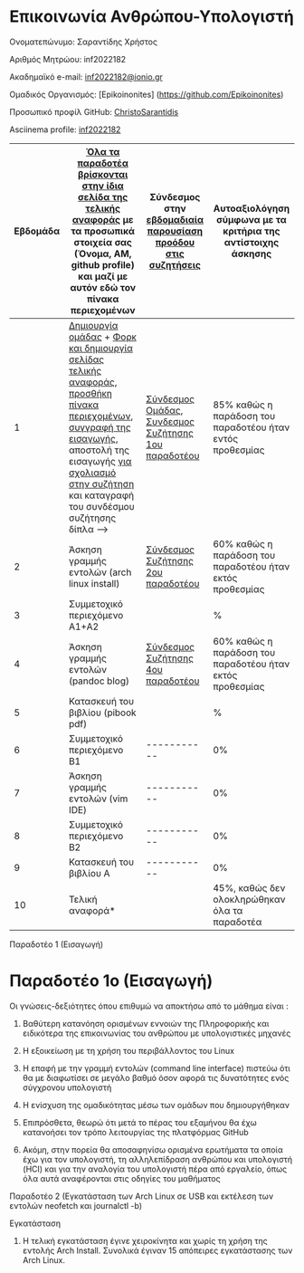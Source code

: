 # Επικοινωνία Ανθρώπου-Υπολογιστή

Ονοματεπώνυμο: Σαραντίδης Χρήστος

Αριθμός Μητρώου: inf2022182

Ακαδημαϊκό e-mail: inf2022182@ionio.gr

Ομαδικός Οργανισμός: [Epikoinonites] (https://github.com/Epikoinonites)

Προσωπικό προφίλ GitHub: [ChristoSarantidis](https://github.com/ChristoSarantidis)

Asciinema profile: [inf2022182](https://asciinema.org/~inf2022182)


| Εβδομάδα | [Όλα τα παραδοτέα βρίσκονται στην ίδια σελίδα της τελικής αναφοράς](https://courses-ionio.github.io/help/deliverables/) με τα προσωπικά στοιχεία σας (Όνομα, ΑΜ, github profile) και μαζί με αυτόν εδώ τον πίνακα περιεχομένων | Σύνδεσμος στην [εβδομαδιαία παρουσίαση προόδου στις συζητήσεις](https://github.com/courses-ionio/help/discussions/categories/show-and-tell) | Αυτοαξιολόγηση σύμφωνα με τα κριτήρια της αντίστοιχης άσκησης |
| --- | --- | --- | --- |
| 1 |  [Δημιουργία ομάδας](https://github.com/courses-ionio/hci/discussions/1794) + [Φορκ και δημιουργία σελίδας τελικής αναφοράς](https://courses-ionio.github.io/help/guide/), [προσθήκη πίνακα περιεχομένων](https://raw.githubusercontent.com/courses-ionio/hci/master/README.md), [συγγραφή της εισαγωγής](https://courses-ionio.github.io/help/intro/), αποστολή της εισαγωγής [για σχολιασμό στην συζήτηση](https://github.com/courses-ionio/help/discussions/categories/show-and-tell) και καταγραφή του συνδέσμου συζήτησης δίπλα --> |[Σύνδεσμος Ομάδας](https://github.com/courses-ionio/hci/discussions/1952), [Συνδεσμος Συζήτησης 1ου παραδοτέου](https://github.com/courses-ionio/hci/discussions/1956) |85% καθώς η παράδοση του παραδοτέου ήταν εντός προθεσμίας |
| 2 | Άσκηση γραμμής εντολών (arch linux install) |[Σύνδεσμος Συζήτησης 2ου παραδοτέου ](https://github.com/courses-ionio/hci/discussions/1994) |60% καθώς η παράδοση του παραδοτέου ήταν εκτός προθεσμίας |
| 3 | Συμμετοχικό περιεχόμενο A1+A2 | | %|
| 4 | Άσκηση γραμμής εντολών (pandoc blog) |[Σύνδεσμος Συζήτησης 4ου παραδοτέου](https://github.com/courses-ionio/hci/discussions/1995) | 60% καθώς η παράδοση του παραδοτέου ήταν εκτός προθεσμίας|
| 5 | Κατασκευή του βιβλίου (pibook pdf) | | %|
| 6 | Συμμετοχικό περιεχόμενο B1 |----------- | 0%|
| 7 | Άσκηση γραμμής εντολών (vim IDE) |----------- |0% |
| 8 | Συμμετοχικό περιεχόμενο B2 |----------- | 0%|
| 9 | Κατασκευή του βιβλίου A |----------- | 0%|
| 10 | Τελική αναφορά* | | 45%, καθώς δεν ολοκληρώθηκαν όλα τα παραδοτέα|

Παραδοτέο 1 (Εισαγωγή)
# Παραδοτέο 1ο (Εισαγωγή)

Οι γνώσεις-δεξιότητες όπου επιθυμώ να αποκτήσω από το μάθημα είναι :

1) Βαθύτερη κατανόηση ορισμένων εννοιών της Πληροφορικής και ειδικότερα της επικοινωνίας του ανθρώπου με υπολογιστικές
μηχανές

2) Η εξοικείωση με τη χρήση του περιβάλλοντος του Linux

3) Η επαφή με την γραμμή εντολών (command line interface) πιστεύω ότι θα με διαφωτίσει σε μεγάλο βαθμό όσον αφορά τις
   δυνατότητες ενός σύγχρονου υπολογιστή
4) Η ενίσχυση της ομαδικότητας μέσω των ομάδων που δημιουργήθηκαν

5) Επιπρόσθετα, θεωρώ ότι μετά το πέρας του εξαμήνου θα έχω κατανοήσει τον τρόπο λειτουργίας της πλατφόρμας GitHub

6) Ακόμη, στην πορεία θα αποσαφηνίσω ορισμένα ερωτήματα τα οποία έχω για τον υπολογιστή, τη αλληλεπίδραση ανθρώπου
   και υπολογιστή (HCI) και για την αναλογία του υπολογιστή πέρα από εργαλείο, όπως όλα αυτά αναφέρονται στις οδηγίες του
   μαθήματος


Παραδοτέο 2 (Εγκατάσταση των Arch Linux σε USB και εκτέλεση των εντολών neofetch και journalctl -b)

Εγκατάσταση

1) Η τελική εγκατάσταση έγινε χειροκίνητα και χωρίς τη χρήση της εντολής Arch Install. Συνολικά έγιναν 15 απόπειρες εγκατάστασης των Arch Linux.

